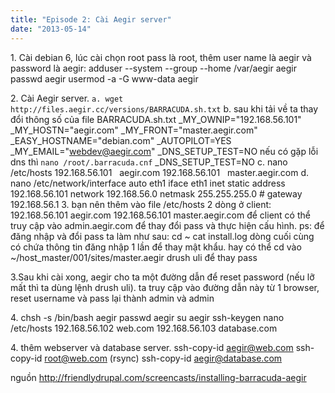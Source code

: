 ```yaml
---
title: "Episode 2: Cài Aegir server"
date: "2013-05-14"
---
```


1\. Cài debian 6, lúc cài chọn root pass là root, thêm user name là aegir và password là aegir: adduser --system --group --home /var/aegir aegir passwd aegir usermod -a -G www-data aegir

2\. Cài Aegir server. `a. wget http://files.aegir.cc/versions/BARRACUDA.sh.txt` b. sau khi tải về ta thay đổi thông số của file BARRACUDA.sh.txt \_MY\_OWNIP="192.168.56.101" \_MY\_HOSTN="aegir.com" \_MY\_FRONT="master.aegir.com" \_EASY\_HOSTNAME="debian.com" \_AUTOPILOT=YES \_MY\_EMAIL="webdev@aegir.com" \_DNS\_SETUP\_TEST=NO nếu có gặp lỗi dns thì `nano /root/.barracuda.cnf` \_DNS\_SETUP\_TEST=NO c. nano /etc/hosts 192.168.56.101   aegir.com 192.168.56.101   master.aegir.com d. nano /etc/network/interface auto eth1 iface eth1 inet static address 192.168.56.101 network 192.168.56.0 netmask 255.255.255.0 # gateway 192.168.56.1 3. bạn nên thêm vào file /etc/hosts 2 dòng ở client: 192.168.56.101 aegir.com 192.168.56.101 master.aegir.com để client có thể truy cập vào admin.aegir.com để thay đổi pass và thực hiện cấu hình. ps: để đăng nhập và đổi pass ta làm như sau: cd ~ cat install.log dòng cuối cùng có chứa thông tin đăng nhập 1 lần để thay mật khẩu. hay có thể cd vào ~/host\_master/001/sites/master.aegir drush uli để thay pass

3.Sau khi cài xong, aegir cho ta một đường dẫn để reset password (nếu lỡ mất thì ta dùng lệnh drush uli). ta truy cập vào đường dẫn này từ 1 browser, reset username và pass lại thành admin và admin

4\. chsh -s /bin/bash aegir passwd aegir su aegir ssh-keygen nano /etc/hosts 192.168.56.102 web.com 192.168.56.103 database.com

4\. thêm webserver và database server. ssh-copy-id aegir@web.com ssh-copy-id root@web.com (rsync) ssh-copy-id aegir@database.com

nguồn http://friendlydrupal.com/screencasts/installing-barracuda-aegir
